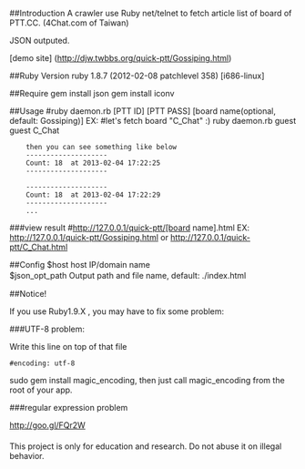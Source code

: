 ##Introduction
A crawler use Ruby net/telnet to fetch article list of board  of PTT.CC. (4Chat.com of Taiwan)

JSON outputed. 

[demo site] (http://djw.twbbs.org/quick-ptt/Gossiping.html)

##Ruby Version
ruby 1.8.7 (2012-02-08 patchlevel 358) [i686-linux]

##Require
    gem install json
    gem install iconv

##Usage
    #ruby daemon.rb [PTT ID] [PTT PASS] [board name(optional, default: Gossiping)]
    EX: 
        #let's fetch board "C_Chat" :) 
        ruby daemon.rb guest guest C_Chat  

        then you can see something like below
        --------------------
        Count: 18  at 2013-02-04 17:22:25
        --------------------
    
        --------------------
        Count: 18  at 2013-02-04 17:22:29
        --------------------
        ...
   

###view result
    #http://127.0.0.1/quick-ptt/[board name].html
    EX:
        http://127.0.0.1/quick-ptt/Gossiping.html
        or
        http://127.0.0.1/quick-ptt/C_Chat.html
    
    

##Config
    $host             host IP/domain name       
    $json_opt_path    Output path and file name, default: ./index.html　

##Notice!

If you use Ruby1.9.X , you may have to fix some problem:

###UTF-8 problem:

Write this line on top of that file

    #encoding: utf-8
  
sudo gem install magic_encoding, then just call magic_encoding from the root of your app.

  
###regular expression problem
  
http://goo.gl/FQr2W

####
  
  This project is only for education and research. Do not abuse it on illegal behavior.
      
